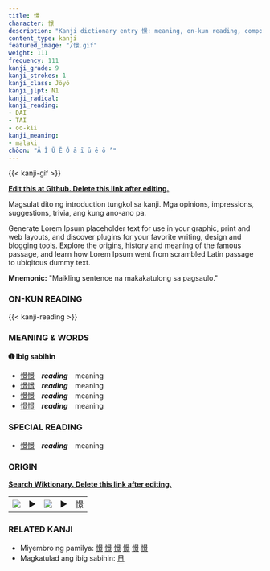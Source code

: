 ```yaml
---
title: 憬
character: 憬
description: "Kanji dictionary entry 憬: meaning, on-kun reading, compounds, origin, related kanji"
content_type: kanji
featured_image: "/憬.gif"
weight: 111
frequency: 111
kanji_grade: 9
kanji_strokes: 1
kanji_class: Jōyō
kanji_jlpt: N1
kanji_radical: 
kanji_reading: 
- DAI
- TAI
- oo-kii
kanji_meaning:
- malaki
chōon: "Ā Ī Ū Ē Ō ā ī ū ē ō ’"
---
```

[//]: # (Don't edit the line below. Kanji animated GIF code is automatically generated.)
{{< kanji-gif >}}

[//]: # (Edit below this line.)

**[Edit this at Github. Delete this link after editing.](https://github.com/tim0g/tim/tree/main/content/kanji/憬/index.md)**

Magsulat dito ng introduction tungkol sa kanji. Mga opinions, impressions, suggestions, trivia, ang kung ano-ano pa.

Generate Lorem Ipsum placeholder text for use in your graphic, print and web layouts, and discover plugins for your favorite writing, design and blogging tools. Explore the origins, history and meaning of the famous passage, and learn how Lorem Ipsum went from scrambled Latin passage to ubiqitous dummy text.
 
**Mnemonic:** "Maikling sentence na makakatulong sa pagsaulo."

### ON-KUN READING

[//]: # (Don't edit the line below. ON-KUN READING code is automatically generated.)
{{< kanji-reading >}}

### MEANING & WORDS

#### ➊ **Ibig sabihin**
  - [憬](../憬)[憬](../憬)　***reading***　meaning
  - [憬](../憬)[憬](../憬)　***reading***　meaning
  - [憬](../憬)[憬](../憬)　***reading***　meaning
  - [憬](../憬)[憬](../憬)　***reading***　meaning

### SPECIAL READING
  - [憬](../憬)[憬](../憬)　***reading***　meaning

### ORIGIN

**[Search Wiktionary. Delete this link after editing.](https://wiktionary.org/wiki/憬)**
<table class="kanji-table"><tr><td>
<img src="60px-憬-bronze.svg.png">
</td><td>▶</td><td>
<img src="60px-憬-oracle.svg.png">
</td><td>▶</td>
<td class="kanji-origin">憬</td>
</tr></table>

### RELATED KANJI
- Miyembro ng pamilya: [憬](../憬) [憬](../憬) [憬](../憬) [憬](../憬) [憬](../憬) [憬](../憬)
- Magkatulad ang ibig sabihin: [日](../日)
